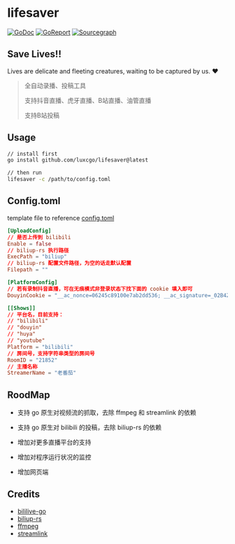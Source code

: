 # lifesaver


[![GoDoc](https://img.shields.io/badge/GoDoc-Reference-blue?style=for-the-badge&logo=go)](https://pkg.go.dev/github.com/luxcgo/lifesaver?tab=doc)
[![GoReport](https://goreportcard.com/badge/github.com/luxcgo/lifesaver?style=for-the-badge)](https://goreportcard.com/report/github.com/luxcgo/lifesaver)
[![Sourcegraph](https://img.shields.io/badge/view%20on-Sourcegraph-brightgreen.svg?style=for-the-badge&logo=sourcegraph)](https://sourcegraph.com/github.com/go-ini/ini)

## Save Lives!!

Lives are delicate and fleeting creatures, waiting to be captured by us. ❤

> 全自动录播、投稿工具
>
> 支持抖音直播、虎牙直播、B站直播、油管直播
>
> 支持B站投稿


## Usage

```sh
// install first
go install github.com/luxcgo/lifesaver@latest

// then run
lifesaver -c /path/to/config.toml
```

## Config.toml

template file to reference [config.toml](tmpl/config.toml)

```toml
[UploadConfig]
// 是否上传到 bilibili
Enable = false
// biliup-rs 执行路径
ExecPath = "biliup"
// biliup-rs 配置文件路径，为空的话走默认配置
Filepath = ""

[PlatformConfig]
// 若有录制抖音直播，可在无痕模式非登录状态下找下面的 cookie 填入即可
DouyinCookie = "__ac_nonce=06245c89100e7ab2dd536; __ac_signature=_02B4Z6wo00f01LjBMSAAAIDBwA.aJ.c4z1C44TWAAEx696;"

[[Shows]]
// 平台名，目前支持：
// "bilibili"
// "douyin"
// "huya"
// "youtube"
Platform = "bilibili"
// 房间号，支持字符串类型的房间号
RoomID = "21852"
// 主播名称
StreamerName = "老番茄"
```

## RoodMap

* 支持 go 原生对视频流的抓取，去除 ffmpeg 和 streamlink 的依赖
* 支持 go 原生对 bilibili 的投稿，去除 biliup-rs 的依赖

* 增加对更多直播平台的支持
* 增加对程序运行状况的监控
* 增加网页端

## Credits

* [bililive-go](https://github.com/hr3lxphr6j/bililive-go)
* [biliup-rs](https://github.com/ForgQi/biliup-rs)
* [ffmpeg](https://ffmpeg.org/)
* [streamlink](https://streamlink.github.io/)
